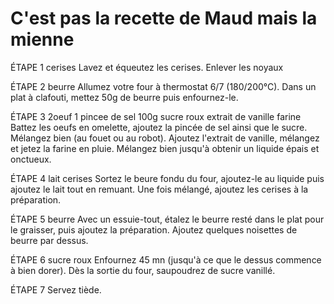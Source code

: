 # C'est pas la recette de Maud mais la mienne
ÉTAPE 1
cerises
Lavez et équeutez les cerises.
Enlever les noyaux

ÉTAPE 2
beurre
Allumez votre four à thermostat 6/7 (180/200°C). Dans un plat à clafouti, mettez 50g de beurre puis enfournez-le.

ÉTAPE 3
2oeuf
1 pincee de sel
100g sucre roux
extrait de vanille
farine
Battez les oeufs en omelette, ajoutez la pincée de sel ainsi que le sucre. Mélangez bien (au fouet ou au robot). Ajoutez l'extrait de vanille, mélangez et jetez la farine en pluie. Mélangez bien jusqu'à obtenir un liquide épais et onctueux.

ÉTAPE 4
lait
cerises
Sortez le beure fondu du four, ajoutez-le au liquide puis ajoutez le lait tout en remuant. Une fois mélangé, ajoutez les cerises à la préparation.

ÉTAPE 5
beurre
Avec un essuie-tout, étalez le beurre resté dans le plat pour le graisser, puis ajoutez la préparation. Ajoutez quelques noisettes de beurre par dessus.

ÉTAPE 6
sucre roux
Enfournez 45 mn (jusqu'à ce que le dessus commence à bien dorer). Dès la sortie du four, saupoudrez de sucre vanillé.

ÉTAPE 7
Servez tiède.
